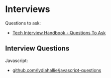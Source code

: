# Interviews

Questions to ask:

- [Tech Interview Handbook - Questions To Ask](https://yangshun.github.io/tech-interview-handbook/questions-to-ask/)

## Interview Questions

Javascript:
- [github.com/lydiahallie/javascript-questions](https://github.com/lydiahallie/javascript-questions#readme)

